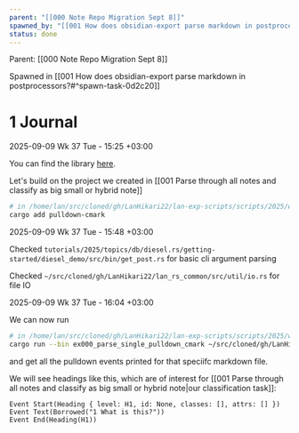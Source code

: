 ```yaml
---
parent: "[[000 Note Repo Migration Sept 8]]"
spawned_by: "[[001 How does obsidian-export parse markdown in postprocessors?]]"
status: done
---
```


Parent: [[000 Note Repo Migration Sept 8]]

Spawned in [[001 How does obsidian-export parse markdown in postprocessors?#^spawn-task-0d2c20]]

# 1 Journal

2025-09-09 Wk 37 Tue - 15:25 +03:00

You can find the library [here](https://github.com/pulldown-cmark/pulldown-cmark/).

Let's build on the project we created in [[001 Parse through all notes and classify as big small or hybrid note]]

```sh
# in /home/lan/src/cloned/gh/LanHikari22/lan-exp-scripts/scripts/2025/weekly/Wk37-000-obsidian-vault-migration-rs/migration_rs
cargo add pulldown-cmark
```

2025-09-09 Wk 37 Tue - 15:48 +03:00

Checked `tutorials/2025/topics/db/diesel.rs/getting-started/diesel_demo/src/bin/get_post.rs` for basic cli argument parsing

Checked `~/src/cloned/gh/LanHikari22/lan_rs_common/src/util/io.rs` for file IO

2025-09-09 Wk 37 Tue - 16:04 +03:00

We can now run

```sh
# in /home/lan/src/cloned/gh/LanHikari22/lan-exp-scripts/scripts/2025/weekly/Wk37-000-obsidian-vault-migration-rs/migration_rs
cargo run --bin ex000_parse_single_pulldown_cmark ~/src/cloned/gh/LanHikari22/lan-setup-notes/README.md
```

and get all the pulldown events printed for that speciifc markdown file.

We will see headings like this, which are of interest for [[001 Parse through all notes and classify as big small or hybrid note|our classification task]]:

```
Event Start(Heading { level: H1, id: None, classes: [], attrs: [] })
Event Text(Borrowed("1 What is this?"))
Event End(Heading(H1))
```
